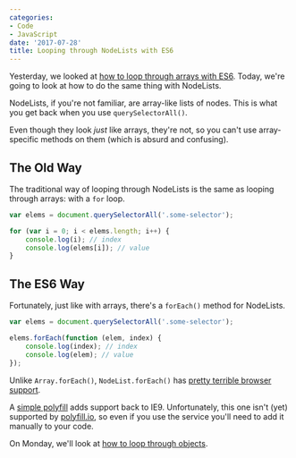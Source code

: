 ```yaml
---
categories:
- Code
- JavaScript
date: '2017-07-28'
title: Looping through NodeLists with ES6
---
```


Yesterday, we looked at [how to loop through arrays with ES6](/looping-through-arrays-the-es6-way/). Today, we're going to look at how to do the same thing with NodeLists.

NodeLists, if you're not familiar, are array-like lists of nodes. This is what you get back when you use `querySelectorAll()`.

Even though they look *just* like arrays, they're not, so you can't use array-specific methods on them (which is absurd and confusing).

## The Old Way

The traditional way of looping through NodeLists is the same as looping through arrays: with a `for` loop.

```javascript
var elems = document.querySelectorAll('.some-selector');

for (var i = 0; i < elems.length; i++) {
    console.log(i); // index
    console.log(elems[i]); // value
}
```

## The ES6 Way

Fortunately, just like with arrays, there's a `forEach()` method for NodeLists.

```javascript
var elems = document.querySelectorAll('.some-selector');

elems.forEach(function (elem, index) {
    console.log(index); // index
    console.log(elem); // value
});
```

Unlike `Array.forEach()`, `NodeList.forEach()` has [pretty terrible browser support](https://developer.mozilla.org/en-US/docs/Web/API/NodeList/forEach#Browser_Compatibility).

A [simple polyfill](https://developer.mozilla.org/en-US/docs/Web/API/NodeList/forEach#Polyfill) adds support back to IE9. Unfortunately, this one isn't (yet) supported by [polyfill.io](https://polyfill.io), so even if you use the service you'll need to add it manually to your code.

On Monday, we'll look at [how to loop through objects](/looping-through-objects-with-es6/).